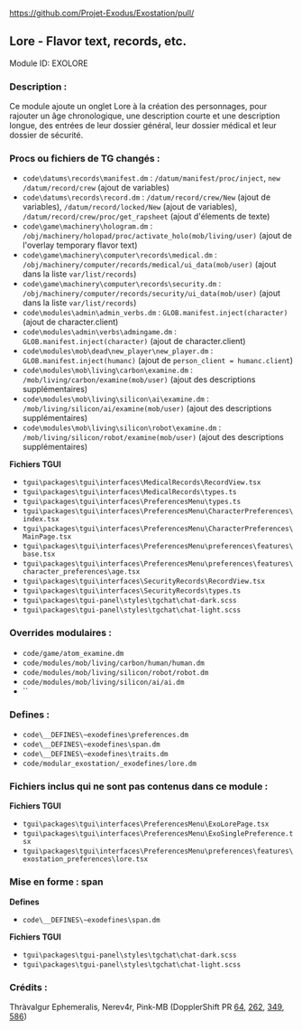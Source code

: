 https://github.com/Projet-Exodus/Exostation/pull/<!--PR Number-->

## Lore - Flavor text, records, etc.

Module ID: EXOLORE

### Description :

Ce module ajoute un onglet Lore à la création des personnages, pour rajouter un âge chronologique, une description courte et une description longue, des entrées de leur dossier général, leur dossier médical et leur dossier de sécurité.

### Procs ou fichiers de TG changés :

- `code\datums\records\manifest.dm` : `/datum/manifest/proc/inject`, `new /datum/record/crew` (ajout de variables)
- `code\datums\records\record.dm` : `/datum/record/crew/New` (ajout de variables), `/datum/record/locked/New` (ajout de variables), `/datum/record/crew/proc/get_rapsheet` (ajout d'élements de texte)
- `code\game\machinery\hologram.dm` : `/obj/machinery/holopad/proc/activate_holo(mob/living/user)` (ajout de l'overlay temporary flavor text)
- `code\game\machinery\computer\records\medical.dm` : `/obj/machinery/computer/records/medical/ui_data(mob/user)` (ajout dans la liste `var/list/records`)
- `code\game\machinery\computer\records\security.dm` : `/obj/machinery/computer/records/security/ui_data(mob/user)` (ajout dans la liste `var/list/records`)
- `code\modules\admin\admin_verbs.dm` : `GLOB.manifest.inject(character)` (ajout de character.client)
- `code\modules\admin\verbs\admingame.dm` : `GLOB.manifest.inject(character)` (ajout de character.client)
- `code\modules\mob\dead\new_player\new_player.dm` : `GLOB.manifest.inject(humanc)` (ajout de `person_client = humanc.client`)
- `code\modules\mob\living\carbon\examine.dm` : `/mob/living/carbon/examine(mob/user)` (ajout des descriptions supplémentaires)
- `code\modules\mob\living\silicon\ai\examine.dm` : `/mob/living/silicon/ai/examine(mob/user)` (ajout des descriptions supplémentaires)
- `code\modules\mob\living\silicon\robot\examine.dm` : `/mob/living/silicon/robot/examine(mob/user)` (ajout des descriptions supplémentaires)

**Fichiers TGUI**

- `tgui\packages\tgui\interfaces\MedicalRecords\RecordView.tsx`
- `tgui\packages\tgui\interfaces\MedicalRecords\types.ts`
- `tgui\packages\tgui\interfaces\PreferencesMenu\types.ts`
- `tgui\packages\tgui\interfaces\PreferencesMenu\CharacterPreferences\index.tsx`
- `tgui\packages\tgui\interfaces\PreferencesMenu\CharacterPreferences\MainPage.tsx`
- `tgui\packages\tgui\interfaces\PreferencesMenu\preferences\features\base.tsx`
- `tgui\packages\tgui\interfaces\PreferencesMenu\preferences\features\character_preferences\age.tsx`
- `tgui\packages\tgui\interfaces\SecurityRecords\RecordView.tsx`
- `tgui\packages\tgui\interfaces\SecurityRecords\types.ts`
- `tgui\packages\tgui-panel\styles\tgchat\chat-dark.scss`
- `tgui\packages\tgui-panel\styles\tgchat\chat-light.scss`

### Overrides modulaires :

- `code/game/atom_examine.dm`
- `code/modules/mob/living/carbon/human/human.dm`
- `code/modules/mob/living/silicon/robot/robot.dm`
- `code/modules/mob/living/silicon/ai/ai.dm`
- ``

### Defines :

- `code\__DEFINES\~exodefines\preferences.dm`
- `code\__DEFINES\~exodefines\span.dm`
- `code\__DEFINES\~exodefines\traits.dm`
- `code/modular_exostation/_exodefines/lore.dm`

### Fichiers inclus qui ne sont pas contenus dans ce module :

**Fichiers TGUI**

- `tgui\packages\tgui\interfaces\PreferencesMenu\ExoLorePage.tsx`
- `tgui\packages\tgui\interfaces\PreferencesMenu\ExoSinglePreference.tsx`
- `tgui\packages\tgui\interfaces\PreferencesMenu\preferences\features\exostation_preferences\lore.tsx`

### Mise en forme : span

**Defines**

- `code\__DEFINES\~exodefines\span.dm`

**Fichiers TGUI**

- `tgui\packages\tgui-panel\styles\tgchat\chat-dark.scss`
- `tgui\packages\tgui-panel\styles\tgchat\chat-light.scss`

### Crédits :

Thràvalgur
Ephemeralis, Nerev4r, Pink-MB (DopplerShift PR [64](https://github.com/DopplerShift13/DopplerShift/pull/64), [262](https://github.com/DopplerShift13/DopplerShift/pull/262), [349](https://github.com/DopplerShift13/DopplerShift/pull/349), [586](https://github.com/DopplerShift13/DopplerShift/pull/586))
